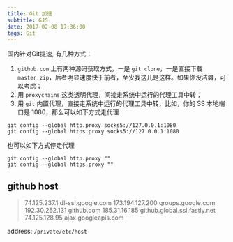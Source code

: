 ```yaml
---
title: Git 加速
subtitle: GJS
date: 2017-02-08 17:36:00
tags: Git
---
```


国内针对Git提速, 有几种方式： 

1. `github.com` 上有两种源码获取方式，一是 `git clone`，一是直接下载 `master.zip`，后者明显速度快于前者，至少我这儿是这样。如果你没洁癖，可以考虑； 
2. 用 `proxychains` 这类透明代理，间接走系统中运行的代理工具中转； 
3. 用 `git` 内置代理，直接走系统中运行的代理工具中转，比如，你的 SS 本地端口是 1080，那么可以如下方式走代理 


``` 
git config --global http.proxy socks5://127.0.0.1:1080 
git config --global https.proxy socks5://127.0.0.1:1080 
```

也可以如下方式停走代理 

``` 
git config --global http.proxy "" 
git config --global https.proxy "" 
```

## github host

> 74.125.237.1 dl-ssl.google.com
> 173.194.127.200 groups.google.com
> 192.30.252.131 github.com
> 185.31.16.185 github.global.ssl.fastly.net
> 74.125.128.95 ajax.googleapis.com


address: `/private/etc/host`
